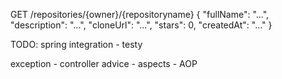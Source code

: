 
GET /repositories/{owner}/{repository­name}
{
"fullName": "...",
"description": "...",
"cloneUrl": "...",
"stars": 0,
"createdAt": "..."
}

TODO: 
spring integration - testy

exception - controller advice - aspects - AOP
